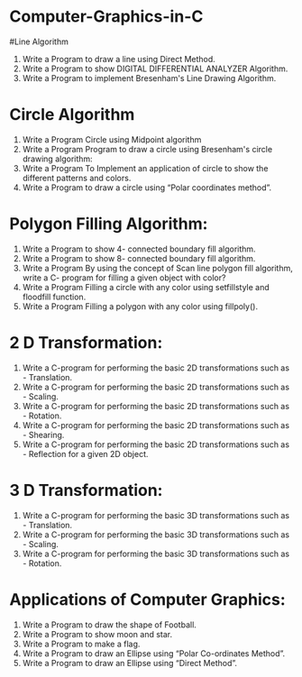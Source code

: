 # Computer-Graphics-in-C

#Line Algorithm
1. Write a Program to draw a line using Direct Method.
2. Write a Program to show DIGITAL DIFFERENTIAL ANALYZER Algorithm.
3. Write a Program to implement Bresenham's Line Drawing Algorithm.

# Circle Algorithm
1. Write a Program Circle using Midpoint algorithm
2. Write a Program Program to draw a circle using Bresenham's circle drawing algorithm:
3. Write a Program To Implement an application of circle to show the different patterns and colors.
4. Write a Program to draw a circle using “Polar coordinates method”.

# Polygon Filling Algorithm:
1. Write a Program to show 4- connected boundary fill algorithm.
2. Write a Program to show 8- connected boundary fill algorithm.
3. Write a Program By using the concept of Scan line  polygon fill algorithm, write a C- program for filling a given object with color?
4. Write a Program Filling a circle with any color using setfillstyle and floodfill function.
5. Write a Program Filling a polygon with any color using fillpoly().

# 2 D Transformation:
1. Write a C-program for performing the basic 2D transformations such as - Translation.
2. Write a C-program for performing the basic 2D transformations such as - Scaling.
3. Write a C-program for performing the basic 2D transformations such as - Rotation.
4. Write a C-program for performing the basic 2D transformations such as - Shearing.
5. Write a C-program for performing the basic 2D transformations such as - Reflection for a given 2D object.

# 3 D Transformation:
1. Write a C-program for performing the basic 3D transformations such as - Translation.
2. Write a C-program for performing the basic 3D transformations such as - Scaling.
3. Write a C-program for performing the basic 3D transformations such as - Rotation.

# Applications of Computer Graphics:
1. Write a Program to draw the shape of Football.
2. Write a Program to show moon and star.
3. Write a Program to make a flag.
4. Write a Program to draw an Ellipse using “Polar Co-ordinates Method”.
5. Write a Program to draw an Ellipse using “Direct Method”.




